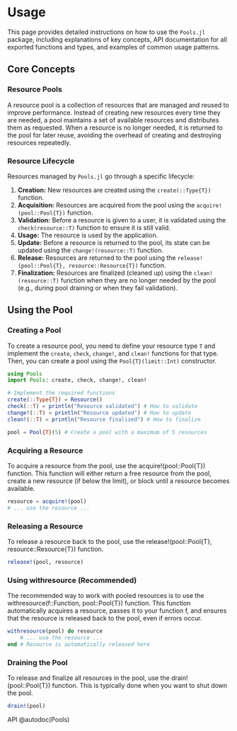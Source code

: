 # Usage

This page provides detailed instructions on how to use the `Pools.jl` package, including explanations of key concepts, API documentation for all exported functions and types, and examples of common usage patterns.

## Core Concepts

### Resource Pools

A resource pool is a collection of resources that are managed and reused to improve performance.  Instead of creating new resources every time they are needed, a pool maintains a set of available resources and distributes them as requested.  When a resource is no longer needed, it is returned to the pool for later reuse, avoiding the overhead of creating and destroying resources repeatedly.

### Resource Lifecycle

Resources managed by `Pools.jl` go through a specific lifecycle:

1.  **Creation:** New resources are created using the `create(::Type{T})` function.
2.  **Acquisition:** Resources are acquired from the pool using the `acquire!(pool::Pool{T})` function.
3.  **Validation:** Before a resource is given to a user, it is validated using the `check(resource::T)` function to ensure it is still valid.
4.  **Usage:** The resource is used by the application.
5.  **Update:** Before a resource is returned to the pool, its state can be updated using the `change!(resource::T)` function.
6.  **Release:** Resources are returned to the pool using the `release!(pool::Pool{T}, resource::Resource{T})` function.
7.  **Finalization:** Resources are finalized (cleaned up) using the `clean!(resource::T)` function when they are no longer needed by the pool (e.g., during pool draining or when they fail validation).

## Using the Pool

### Creating a Pool

To create a resource pool, you need to define your resource type `T` and implement the `create`, `check`, `change!`, and `clean!` functions for that type.  Then, you can create a pool using the `Pool{T}(limit::Int)` constructor.

```julia
using Pools
import Pools: create, check, change!, clean!

# Implement the required functions
create(::Type{T}) = Resource()
check(::T) = println("Resource validated") # How to validate
change!(::T) = println("Resource updated") # How to update
clean!(::T) = println("Resource finalized") # How to finalize

pool = Pool{T}(5) # Create a pool with a maximum of 5 resources
```

### Acquiring a Resource

To acquire a resource from the pool, use the acquire!(pool::Pool{T}) function.  This function will either return a free resource from the pool, create a new resource (if below the limit), or block until a resource becomes available.

```julia
resource = acquire!(pool)
# ... use the resource ...
```

### Releasing a Resource

To release a resource back to the pool, use the release!(pool::Pool{T}, resource::Resource{T}) function.

```julia
release!(pool, resource)
```

### Using withresource (Recommended)

The recommended way to work with pooled resources is to use the withresource(f::Function, pool::Pool{T}) function.  This function automatically acquires a resource, passes it to your function f, and ensures that the resource is released back to the pool, even if errors occur.

```julia
withresource(pool) do resource
    # ... use the resource ...
end # Resource is automatically released here
```

### Draining the Pool

To release and finalize all resources in the pool, use the drain!(pool::Pool{T}) function.  This is typically done when you want to shut down the pool.

```julia
drain!(pool)
```

API
@autodoc(Pools)
